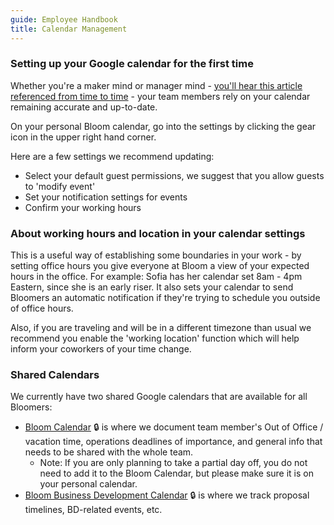 ```yaml
---
guide: Employee Handbook
title: Calendar Management
---
```


### Setting up your Google calendar for the first time

Whether you're a maker mind or manager mind - [you'll hear this article referenced from time to time](https://medium.com/coaching-notes/maker-mind-vs-manager-mind-f4e01d294d34) - your team members rely on your calendar remaining accurate and up-to-date.

On your personal Bloom calendar, go into the settings by clicking the gear icon in the upper right hand corner.

Here are a few settings we recommend updating:

* Select your default guest permissions, we suggest that you allow guests to 'modify event'
* Set your notification settings for events
* Confirm your working hours

### About working hours and location in your calendar settings

This is a useful way of establishing some boundaries in your work - by setting office hours you give everyone at Bloom a view of your expected hours in the office. For example: Sofia has her calendar set 8am - 4pm Eastern, since she is an early riser. It also sets your calendar to send Bloomers an automatic notification if they're trying to schedule you outside of office hours.

Also, if you are traveling and will be in a different timezone than usual we recommend you enable the 'working location' function which will help inform your coworkers of your time change.

### Shared Calendars

We currently have two shared Google calendars that are available for all Bloomers:

* [Bloom Calendar](mailto:govbloom.com_ano61avillvl2767i0vfjh9ccg@group.calendar.google.com) 🔒 is where we document team member's Out of Office / vacation time, operations deadlines of importance, and general info that needs to be shared with the whole team.
    * Note: If you are only planning to take a partial day off, you do not need to add it to the Bloom Calendar, but please make sure it is on your personal calendar.
* [Bloom Business Development Calendar](https://calendar.google.com/calendar/u/0?cid=Y19rYWtmOWM0aXVqa3UxcWZwdTdzdTJtaWNhc0Bncm91cC5jYWxlbmRhci5nb29nbGUuY29t) 🔒 is where we track proposal timelines, BD-related events, etc.